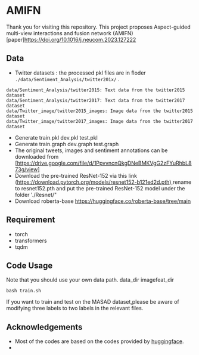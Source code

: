 # AMIFN

Thank you for visiting this repository. This project proposes Aspect-guided multi-view interactions and fusion network (AMIFN) 
[paper]https://doi.org/10.1016/j.neucom.2023.127222

## Data
- Twitter datasets : the processed pkl files are in floder  `./data/Sentiment_Analysis/twitter201x/` . 
```
data/Sentiment_Analysis/twitter2015: Text data from the twitter2015 dataset
data/Sentiment_Analysis/twitter2017: Text data from the twitter2017 dataset
data/Twitter_image/twitter2015_images: Image data from the twitter2015 dataset
data/Twitter_image/twitter2017_images: Image data from the twitter2017 dataset
```

- Generate    train.pkl     dev.pkl     test.pkl   
- Generate    train.graph   dev.graph   test.graph
- The original tweets, images and sentiment annotations can be downloaded from [https://drive.google.com/file/d/1PpvvncnQkgDNeBMKVgG2zFYuRhbL873g/view]
- Download the pre-trained ResNet-152 via this link (https://download.pytorch.org/models/resnet152-b121ed2d.pth),rename to resnet152.pth and put the pre-trained ResNet-152 model under the folder './Resnet/" 
- Download roberta-base  https://huggingface.co/roberta-base/tree/main

## Requirement
* torch
* transformers
* tqdm


## Code Usage
 Note that you should use your own data path.
 data_dir 
 imagefeat_dir

```
bash train.sh
```
 If you want to train and test on the MASAD dataset,please be aware of modifying three labels to two labels in the relevant files.
 ## Acknowledgements
- Most of the codes are based on the codes provided by [huggingface](https://github.com/huggingface/transformers).
- 


